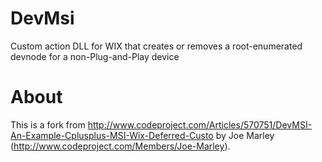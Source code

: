 DevMsi
======

Custom action DLL for WIX that creates or removes a root-enumerated devnode for a non-Plug-and-Play device


About
=====

This is a fork from http://www.codeproject.com/Articles/570751/DevMSI-An-Example-Cplusplus-MSI-Wix-Deferred-Custo by Joe Marley (http://www.codeproject.com/Members/Joe-Marley).
